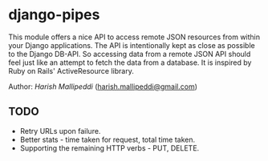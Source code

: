 django-pipes
============

This module offers a nice API to access remote JSON resources from within your Django applications. The API is intentionally kept as close as possible to the Django DB-API. So accessing data from a remote JSON API should feel just like an attempt to fetch the data from a database. It is inspired by Ruby on Rails' ActiveResource library.

Author: *Harish Mallipeddi* (harish.mallipeddi@gmail.com)

## TODO ##

* Retry URLs upon failure.
* Better stats - time taken for request, total time taken.
* Supporting the remaining HTTP verbs - PUT, DELETE.
